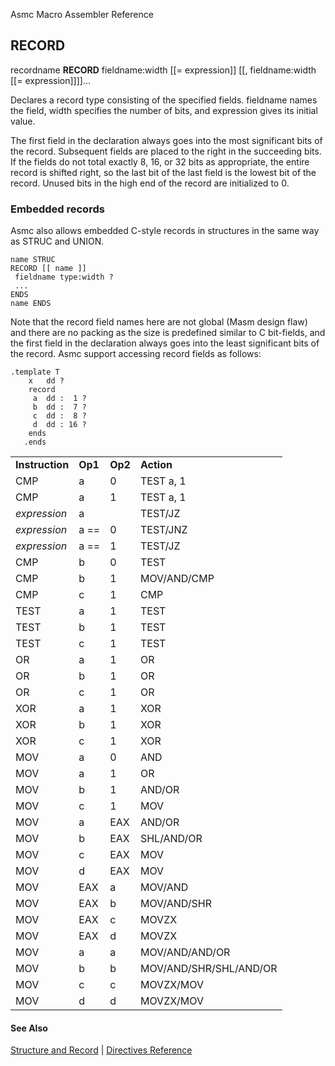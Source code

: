 Asmc Macro Assembler Reference

## RECORD

recordname **RECORD** fieldname:width [[= expression]] [[, fieldname:width [[= expression]]]]...

Declares a record type consisting of the specified fields. fieldname names the field, width specifies the number of bits, and expression gives its initial value.

The first field in the declaration always goes into the most significant bits of the record. Subsequent fields are placed to the right in the succeeding bits. If the fields do not total exactly 8, 16, or 32 bits as appropriate, the entire record is shifted right, so the last bit of the last field is the lowest bit of the record. Unused bits in the high end of the record are initialized to 0.

### Embedded records

Asmc also allows embedded C-style records in structures in the same way as STRUC and UNION.

```
name STRUC
RECORD [[ name ]]
 fieldname type:width ?
 ...
ENDS
name ENDS
```
Note that the record field names here are not global (Masm design flaw) and there are no packing as the size is predefined similar to C bit-fields, and the first field in the declaration always goes into the least significant bits of the record. Asmc support accessing record fields as follows:

```
.template T
    x   dd ?
    record
     a  dd :  1 ?
     b  dd :  7 ?
     c  dd :  8 ?
     d  dd : 16 ?
    ends
   .ends

```
<table>
<tr><td><b>Instruction</b></td><td><b>Op1</b></td><td><b>Op2</b></td><td><b>Action</b></td></tr>
<tr><td>CMP</td><td>a</td><td>0</td><td>TEST a, 1</td></tr>
<tr><td>CMP</td><td>a</td><td>1</td><td>TEST a, 1</td></tr>
<tr><td><i>expression</i></td><td>a</td><td></td><td>TEST/JZ</td></tr>
<tr><td><i>expression</i></td><td>a ==</td><td>0</td><td>TEST/JNZ</td></tr>
<tr><td><i>expression</i></td><td>a ==</td><td>1</td><td>TEST/JZ</td></tr>
<tr><td>CMP</td><td>b</td><td>0</td><td>TEST</td></tr>
<tr><td>CMP</td><td>b</td><td>1</td><td>MOV/AND/CMP</td></tr>
<tr><td>CMP</td><td>c</td><td>1</td><td>CMP</td></tr>
<tr><td>TEST</td><td>a</td><td>1</td><td>TEST</td></tr>
<tr><td>TEST</td><td>b</td><td>1</td><td>TEST</td></tr>
<tr><td>TEST</td><td>c</td><td>1</td><td>TEST</td></tr>
<tr><td>OR</td><td>a</td><td>1</td><td>OR</td></tr>
<tr><td>OR</td><td>b</td><td>1</td><td>OR</td></tr>
<tr><td>OR</td><td>c</td><td>1</td><td>OR</td></tr>
<tr><td>XOR</td><td>a</td><td>1</td><td>XOR</td></tr>
<tr><td>XOR</td><td>b</td><td>1</td><td>XOR</td></tr>
<tr><td>XOR</td><td>c</td><td>1</td><td>XOR</td></tr>
<tr><td>MOV</td><td>a</td><td>0</td><td>AND</td></tr>
<tr><td>MOV</td><td>a</td><td>1</td><td>OR</td></tr>
<tr><td>MOV</td><td>b</td><td>1</td><td>AND/OR</td></tr>
<tr><td>MOV</td><td>c</td><td>1</td><td>MOV</td></tr>
<tr><td>MOV</td><td>a</td><td>EAX</td><td>AND/OR</td></tr>
<tr><td>MOV</td><td>b</td><td>EAX</td><td>SHL/AND/OR</td></tr>
<tr><td>MOV</td><td>c</td><td>EAX</td><td>MOV</td></tr>
<tr><td>MOV</td><td>d</td><td>EAX</td><td>MOV</td></tr>
<tr><td>MOV</td><td>EAX</td><td>a</td><td>MOV/AND</td></tr>
<tr><td>MOV</td><td>EAX</td><td>b</td><td>MOV/AND/SHR</td></tr>
<tr><td>MOV</td><td>EAX</td><td>c</td><td>MOVZX</td></tr>
<tr><td>MOV</td><td>EAX</td><td>d</td><td>MOVZX</td></tr>
<tr><td>MOV</td><td>a</td><td>a</td><td>MOV/AND/AND/OR</td></tr>
<tr><td>MOV</td><td>b</td><td>b</td><td>MOV/AND/SHR/SHL/AND/OR</td></tr>
<tr><td>MOV</td><td>c</td><td>c</td><td>MOVZX/MOV</td></tr>
<tr><td>MOV</td><td>d</td><td>d</td><td>MOVZX/MOV</td></tr>
</table>

#### See Also

[Structure and Record](structure-and-record.md) | [Directives Reference](readme.md)
